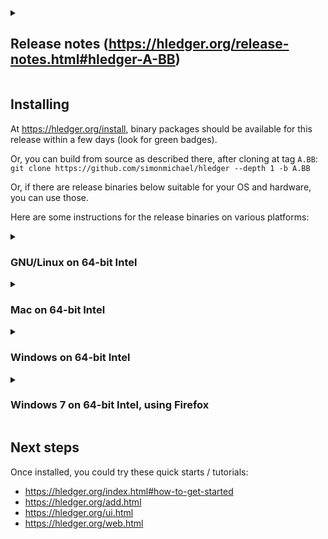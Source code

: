 <details>
<summary>

## Release notes (https://hledger.org/release-notes.html#hledger-A-BB)

</summary>

## YYYY-MM-DD hledger-A.BB

**Summary.**
<!-- ([announcement](https://groups.google.com/g/hledger/LINK)) -->

### hledger A.BB

<!-- etc, from release-notes.md -->

</details>

## Installing

At <https://hledger.org/install>, binary packages should be available for this release within a few days (look for green badges). 

Or, you can build from source as described there, after cloning at tag `A.BB`:
`git clone https://github.com/simonmichael/hledger --depth 1 -b A.BB`

Or, if there are release binaries below suitable for your OS and hardware, you can use those.
<!--
(Note, release binaries have been updated:
- YYYY-MM-DD: description. [#NNNN](https://github.com/simonmichael/hledger/issues/NNNN)
-->

Here are some instructions for the release binaries on various platforms:

<details>
<summary>

### GNU/Linux on 64-bit Intel
</summary>
At the command line,

```
$ cd /usr/local/bin
$ curl -LOC- https://github.com/simonmichael/hledger/releases/download/A.BB/hledger-linux-x64.zip   # can rerun this if interrupted
$ unzip -X hledger-linux-x64.zip
$ cd -
$ hledger --version  # should show the new version
$ touch $HOME/.hledger.journal   # ensure a default journal file exists
```
</details>

<details>
<summary>

### Mac on 64-bit Intel
</summary>
In a terminal window,

```
$ cd /usr/local/bin
$ curl -LOC- https://github.com/simonmichael/hledger/releases/download/A.BB/hledger-mac-x64.zip
$ unzip -X hledger-mac-x64.zip
$ open .
# for the hledger, hledger-ui, hledger-web icons: right-click the executable, Open, confirm it's ok to run
$ cd -
$ hledger --version  # should show the new version
$ touch $HOME/.hledger.journal   # ensure a default journal file exists
```
</details>

<details>
<summary>

### Windows on 64-bit Intel
</summary>

In a powershell window (press Windows-r, type powershell, press enter),

Make a place to keep hledger binaries, and add it to your PATH. You only need to do this once, not for every release. This is optional, but makes running hledger easier. 
```
mkdir -force $HOME\bin >$null
[Environment]::SetEnvironmentVariable("Path", [Environment]::GetEnvironmentVariable("Path", [EnvironmentVariableTarget]::User)+";"+$HOME+"\bin", [EnvironmentVariableTarget]::User)
```
Download and install the release binaries:
```
cd $HOME\bin
curl https://github.com/simonmichael/hledger/releases/download/A.BB/hledger-windows-x64.zip -OutFile hledger-windows-x64.zip
Expand-Archive hledger-windows-x64.zip -DestinationPath .
rm hledger-windows-x64.zip
cd $HOME
hledger --version           # should show the new version
```
And ensure a default journal file exists:
```
echo $null | out-file -append -encoding ascii $HOME/.hledger.journal
```

Problems:
- Starting hledger/hledger-web by double-clicking their icon won't work; run them from a cmd or powershell window instead.
</details>

<details>
<summary>

### Windows 7 on 64-bit Intel, using Firefox
</summary>

- click hledger-windows-x64.zip below
- choose Open with Windows Explorer, OK
- click Extract all files
- choose a destination folder - ideally one that appears in `echo %PATH%`, like `C:\Windows` (though that one will require administrator permission); otherwise, your home directory (`C:\Users\YOURNAME`)
- check "Show extracted files when complete"
- click Extract, wait for the destination folder to open
- find the hledger, hledger-web icons (if you extracted to `\Windows`, you'll need to scroll down)
- for each icon: double-click, uncheck "Always ask before opening this file", click Run
- close those Explorer windows
- open a command window (press Windows-r, type CMD, press enter)
- `hledger --version` should show the new version
- `echo # >> .hledger.journal` to ensure a default journal file exists. (Important: the doubled **>>** is needed to avoid overwriting existing data.)

Problems:
- Starting hledger by double-clicking its icon won't work because it needs arguments; run it from the command window instead.
- Starting hledger-web by double-clicking its icon may fail eg because Explorer's command window is too small;
  configure that to be larger, or run hledger-web from a command window instead.
- hledger or hledger-web may fail to run if there is not enough memory available.
</details>

## Next steps
Once installed, you could try these quick starts / tutorials:

- https://hledger.org/index.html#how-to-get-started
- https://hledger.org/add.html
- https://hledger.org/ui.html
- https://hledger.org/web.html


<!--
## Updates
2022-06-05: linux-x64 binaries updated to run at normal speed. [#1867](https://github.com/simonmichael/hledger/issues/1867)
2022-06-08: windows-x64 binaries fixed. [#1869](https://github.com/simonmichael/hledger/issues/1869)
-->
